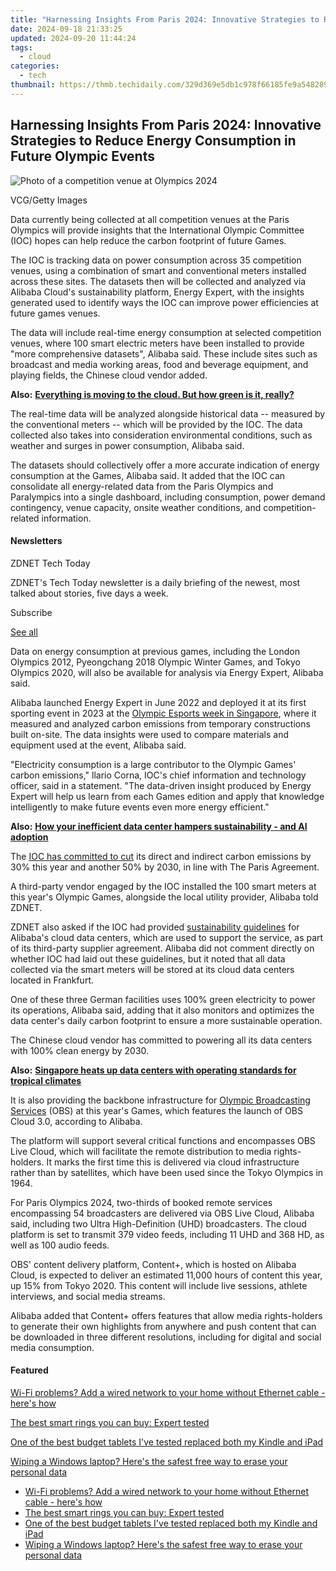 ```yaml
---
title: "Harnessing Insights From Paris 2024: Innovative Strategies to Reduce Energy Consumption in Future Olympic Events"
date: 2024-09-18 21:33:25
updated: 2024-09-20 11:44:24
tags:
  - cloud
categories:
  - tech
thumbnail: https://thmb.techidaily.com/329d369e5db1c978f66185fe9a5482898ede3269e6a52b60eb890177d543e794.png
---
```


## Harnessing Insights From Paris 2024: Innovative Strategies to Reduce Energy Consumption in Future Olympic Events

![Photo of a competition venue at Olympics 2024](https://www.zdnet.com/a/img/resize/63bfdde4151355311bc5544cf7675341ebe03a79/2024/07/26/cc704a1f-a0fa-4634-8286-8b2e873ddbfa/olympics-venue-vcg072024.jpg?auto=webp&width=1280)

VCG/Getty Images

Data currently being collected at all competition venues at the Paris Olympics will provide insights that the International Olympic Committee (IOC) hopes can help reduce the carbon footprint of future Games. 

The IOC is tracking data on power consumption across 35 competition venues, using a combination of smart and conventional meters installed across these sites. The datasets then will be collected and analyzed via Alibaba Cloud's sustainability platform, Energy Expert, with the insights generated used to identify ways the IOC can improve power efficiencies at future games venues. 

The data will include real-time energy consumption at selected competition venues, where 100 smart electric meters have been installed to provide "more comprehensive datasets", Alibaba said. These include sites such as broadcast and media working areas, food and beverage equipment, and playing fields, the Chinese cloud vendor added. 

**Also:** [**Everything is moving to the cloud. But how green is it, really?**](https://www.zdnet.com/article/everything-is-moving-to-the-cloud-but-how-green-is-it-really/)

The real-time data will be analyzed alongside historical data -- measured by the conventional meters -- which will be provided by the IOC. The data collected also takes into consideration environmental conditions, such as weather and surges in power consumption, Alibaba said. 

The datasets should collectively offer a more accurate indication of energy consumption at the Games, Alibaba said. It added that the IOC can consolidate all energy-related data from the Paris Olympics and Paralympics into a single dashboard, including consumption, power demand contingency, venue capacity, onsite weather conditions, and competition-related information.

#### Newsletters

ZDNET Tech Today

ZDNET's Tech Today newsletter is a daily briefing of the newest, most talked about stories, five days a week.

 Subscribe

[See all](https://www.zdnet.com/newsletters/)

Data on energy consumption at previous games, including the London Olympics 2012, Pyeongchang 2018 Olympic Winter Games, and Tokyo Olympics 2020, will also be available for analysis via Energy Expert, Alibaba said. 

Alibaba launched Energy Expert in June 2022 and deployed it at its first sporting event in 2023 at the [Olympic Esports week in Singapore](https://www.zdnet.com/article/singapore-to-host-first-olympic-esports-week-in-2023/), where it measured and analyzed carbon emissions from temporary constructions built on-site. The data insights were used to compare materials and equipment used at the event, Alibaba said. 

"Electricity consumption is a large contributor to the Olympic Games' carbon emissions," llario Corna, IOC's chief information and technology officer, said in a statement. "The data-driven insight produced by Energy Expert will help us learn from each Games edition and apply that knowledge intelligently to make future events even more energy efficient."

**Also:** [**How your inefficient data center hampers sustainability - and AI adoption**](https://www.zdnet.com/article/how-your-inefficient-data-center-hampers-sustainability-and-ai-adoption/)

The [IOC has committed to cut](https://olympics.com/ioc/sustainability/climate) its direct and indirect carbon emissions by 30% this year and another 50% by 2030, in line with The Paris Agreement.

A third-party vendor engaged by the IOC installed the 100 smart meters at this year's Olympic Games, alongside the local utility provider, Alibaba told ZDNET. 

ZDNET also asked if the IOC had provided [sustainability guidelines](https://www.zdnet.com/article/singapore-wants-only-data-centres-that-are-efficient/) for Alibaba's cloud data centers, which are used to support the service, as part of its third-party supplier agreement. Alibaba did not comment directly on whether IOC had laid out these guidelines, but it noted that all data collected via the smart meters will be stored at its cloud data centers located in Frankfurt.

One of these three German facilities uses 100% green electricity to power its operations, Alibaba said, adding that it also monitors and optimizes the data center's daily carbon footprint to ensure a more sustainable operation. 

The Chinese cloud vendor has committed to powering all its data centers with 100% clean energy by 2030.

**Also:** [**Singapore heats up data centers with operating standards for tropical climates**](https://www.zdnet.com/article/singapore-heats-up-data-centers-with-operating-standards-for-tropical-climates/)

It is also providing the backbone infrastructure for [Olympic Broadcasting Services](https://www.zdnet.com/article/olympic-broadcasting-service-aims-to-set-sport-streaming-benchmark-with-alibaba/) (OBS) at this year's Games, which features the launch of OBS Cloud 3.0, according to Alibaba.

The platform will support several critical functions and encompasses OBS Live Cloud, which will facilitate the remote distribution to media rights-holders. It marks the first time this is delivered via cloud infrastructure rather than by satellites, which have been used since the Tokyo Olympics in 1964.

For Paris Olympics 2024, two-thirds of booked remote services encompassing 54 broadcasters are delivered via OBS Live Cloud, Alibaba said, including two Ultra High-Definition (UHD) broadcasters. The cloud platform is set to transmit 379 video feeds, including 11 UHD and 368 HD, as well as 100 audio feeds.

OBS' content delivery platform, Content+, which is hosted on Alibaba Cloud, is expected to deliver an estimated 11,000 hours of content this year, up 15% from Tokyo 2020\. This content will include live sessions, athlete interviews, and social media streams.

Alibaba added that Content+ offers features that allow media rights-holders to generate their own highlights from anywhere and push content that can be downloaded in three different resolutions, including for digital and social media consumption.

#### Featured

[Wi-Fi problems? Add a wired network to your home without Ethernet cable - here's how](https://www.zdnet.com/article/wi-fi-problems-how-to-add-a-wired-network-to-your-home-without-ethernet-cable/ "Wi-Fi problems? Add a wired network to your home without Ethernet cable - here's how")

[The best smart rings you can buy: Expert tested](https://www.zdnet.com/article/best-smart-ring/ "The best smart rings you can buy: Expert tested")

[One of the best budget tablets I've tested replaced both my Kindle and iPad](https://www.zdnet.com/article/one-of-the-best-budget-tablets-ive-tested-replaced-bot-my-kindle-and-ipad/ "One of the best budget tablets I've tested replaced both my Kindle and iPad")

[Wiping a Windows laptop? Here's the safest free way to erase your personal data](https://www.zdnet.com/article/wiping-a-windows-laptop-heres-the-safest-free-way-to-erase-your-personal-data/ "Wiping a Windows laptop? Here's the safest free way to erase your personal data")

* [Wi-Fi problems? Add a wired network to your home without Ethernet cable - here's how](https://www.zdnet.com/article/wi-fi-problems-how-to-add-a-wired-network-to-your-home-without-ethernet-cable/ "Wi-Fi problems? Add a wired network to your home without Ethernet cable - here's how")
* [The best smart rings you can buy: Expert tested](https://www.zdnet.com/article/best-smart-ring/ "The best smart rings you can buy: Expert tested")
* [One of the best budget tablets I've tested replaced both my Kindle and iPad](https://www.zdnet.com/article/one-of-the-best-budget-tablets-ive-tested-replaced-bot-my-kindle-and-ipad/ "One of the best budget tablets I've tested replaced both my Kindle and iPad")
* [Wiping a Windows laptop? Here's the safest free way to erase your personal data](https://www.zdnet.com/article/wiping-a-windows-laptop-heres-the-safest-free-way-to-erase-your-personal-data/ "Wiping a Windows laptop? Here's the safest free way to erase your personal data")

<ins class="adsbygoogle"
     style="display:block"
     data-ad-format="autorelaxed"
     data-ad-client="ca-pub-7571918770474297"
     data-ad-slot="1223367746"></ins>



<ins class="adsbygoogle"
     style="display:block"
     data-ad-client="ca-pub-7571918770474297"
     data-ad-slot="8358498916"
     data-ad-format="auto"
     data-full-width-responsive="true"></ins>
